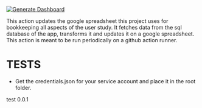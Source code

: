 [![Generate Dashboard](https://github.com/tattle-made/Comparative-Study-of-Various-Incentives-and-their-Effect-on-Content-Sharing-Behaviour/actions/workflows/test-cron.yml/badge.svg?branch=main&event=schedule)](https://github.com/tattle-made/Comparative-Study-of-Various-Incentives-and-their-Effect-on-Content-Sharing-Behaviour/actions/workflows/test-cron.yml)

This action updates the google spreadsheet this project uses for bookkeeping all aspects of the user study. It fetches data from the sql database of the app, transforms it and updates it on a google spreadsheet.
This action is meant to be run periodically on a github action runner.

# TESTS

- Get the credentials.json for your service account and place it in the root folder.

test 0.0.1
